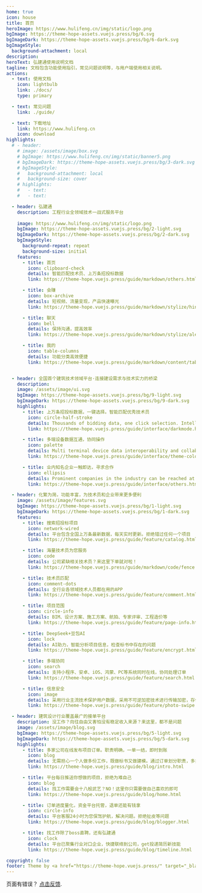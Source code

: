 ```yaml
---
home: true
icon: house
title: 首页
heroImage: https://www.hulifeng.cn/img/static/logo.png
bgImage: https://theme-hope-assets.vuejs.press/bg/6.svg
bgImageDark: https://theme-hope-assets.vuejs.press/bg/6-dark.svg
bgImageStyle:
  background-attachment: local
description: 
heroText: 弘建通使用说明文档
tagline: 文档包含功能使用指引，常见问题说明等，与用户端使用相关说明。
actions:
  - text: 使用文档
    icon: lightbulb
    link: ./docs/
    type: primary

  - text: 常见问题
    link: ./guide/

  - text: 下载地址
    link: https://www.hulifeng.cn
    icon: download
highlights:
  # - header: 
    # image: /assets/image/box.svg
    # bgImage: https://www.hulifeng.cn/img/static/banner5.png
    # bgImageDark: https://theme-hope-assets.vuejs.press/bg/3-dark.svg
    # bgImageStyle:
    #   background-attachment: local
    #   background-size: cover
    # highlights:
    #   - text: 
    #   - text: 

  - header: 弘建通
    description: 工程行业全领域技术一战式服务平台
    
    image: https://www.hulifeng.cn/img/static/logo.png
    bgImage: https://theme-hope-assets.vuejs.press/bg/2-light.svg
    bgImageDark: https://theme-hope-assets.vuejs.press/bg/2-dark.svg
    bgImageStyle:
      background-repeat: repeat
      background-size: initial
    features:
      - title: 首页
        icon: clipboard-check
        details: 智能匹配技术员、上万条招投标数据
        link: https://theme-hope.vuejs.press/guide/markdown/others.html#link-check

      - title: 会赚
        icon: box-archive
        details: 短视频、流量变现，产品快速曝光
        link: https://theme-hope.vuejs.press/guide/markdown/stylize/hint.html

      - title: 聊天
        icon: bell
        details: 保持沟通，提高效率
        link: https://theme-hope.vuejs.press/guide/markdown/stylize/alert.html

      - title: 我的
        icon: table-columns
        details: 功能分类高效便捷
        link: https://theme-hope.vuejs.press/guide/markdown/content/tabs.html


  - header: 全国首个建筑技术领域平台·连接建设需求与技术实力的桥梁
    description: 
    image: /assets/image/ui.svg
    bgImage: https://theme-hope-assets.vuejs.press/bg/9-light.svg
    bgImageDark: https://theme-hope-assets.vuejs.press/bg/9-dark.svg
    highlights:
      - title: 上万条招投标数据，一键选择。智能匹配优秀技术员
        icon: circle-half-stroke
        details: Thousands of bidding data, one click selection. Intelligent matching excellent technician
        link: https://theme-hope.vuejs.press/guide/interface/darkmode.html

      - title: 多端设备数据互通，协同操作
        icon: palette
        details: Multi terminal device data interoperability and collaborative operation
        link: https://theme-hope.vuejs.press/guide/interface/theme-color.html

      - title: 业内知名企业一触即达，寻求合作
        icon: ellipsis
        details: Prominent companies in the industry can be reached at a touch, seeking cooperation
        link: https://theme-hope.vuejs.press/guide/interface/others.html

  - header: 化繁为简，功能丰富，为技术员和企业带来更多便利
    image: /assets/image/features.svg
    bgImage: https://theme-hope-assets.vuejs.press/bg/1-light.svg
    bgImageDark: https://theme-hope-assets.vuejs.press/bg/1-dark.svg
    features:
      - title: 搜索招投标项目
        icon: network-wired
        details: 平台包含全国上万条最新数据，每天实时更新。拒绝错过任何一个项目
        link: https://theme-hope.vuejs.press/guide/feature/catalog.html

      - title: 海量技术员为您服务
        icon: code
        details: 公司紧缺相关技术员？来这里下单就对啦！
        link: https://theme-hope.vuejs.press/guide/markdown/code/fence.html.html

      - title: 技术员匹配
        icon: comment-dots
        details: 全行业各领域技术人员都在用的APP
        link: https://theme-hope.vuejs.press/guide/feature/comment.html

      - title: 项目范围
        icon: circle-info
        details: BIM、设计方案、施工方案、航拍、专家评审、工程造价等
        link: https://theme-hope.vuejs.press/guide/feature/page-info.html

      - title: DeepSeek+豆包AI
        icon: lock
        details: AI助力，智能分析项目信息，检查标书中存在的问题
        link: https://theme-hope.vuejs.press/guide/feature/encrypt.html

      - title: 多端协同
        icon: search
        details: 支持小程序、安卓、iOS、鸿蒙、PC等系统同时在线，协同处理订单
        link: https://theme-hope.vuejs.press/guide/feature/search.html

      - title: 信息安全
        icon: image
        details: 采用行业主流技术保护用户数据，采用不可逆加密技术进行传输加密，存储加密。
        link: https://theme-hope.vuejs.press/guide/feature/photo-swipe.html

  - header: 建筑设计行业覆盖最广的接单平台
    description: 没工作？向往自由又害怕没有稳定收入来源？来这里，都不是问题
    image: /assets/image/blog.svg
    bgImage: https://theme-hope-assets.vuejs.press/bg/5-light.svg
    bgImageDark: https://theme-hope-assets.vuejs.press/bg/5-dark.svg
    highlights:
      - title: 多家公司在线发布项目订单。职责明确，一单一结，即时到账
        icon: blog
        details: 无需担心一个人做多份工作，既做标书又做建模。通过订单划分职责，多接多得。
        link: https://theme-hope.vuejs.press/guide/blog/intro.html

      - title: 平台每日推送你想做的项目，拒绝为难自己
        icon: blog
        details: 找工作需要会十八般武艺？NO！这里你只需要做自己喜欢的即可
        link: https://theme-hope.vuejs.press/guide/blog/home.html

      - title: 订单进度量化，资金平台托管，退单还能有钱拿
        icon: circle-info
        details: 平台客服24小时为您保驾护航，解决问题。拒绝扯皮等问题
        link: https://theme-hope.vuejs.press/guide/blog/blogger.html

      - title: 找工作除了boss直聘，还有弘建通
        icon: clock
        details: 平台已聚集行业对口企业，快捷联络到公司，get投递简历新技能
        link: https://theme-hope.vuejs.press/guide/blog/timeline.html

copyright: false
footer: Theme by <a href="https://theme-hope.vuejs.press/" target="_blank">VuePress Theme Hope</a> | MIT Licensed, Copyright © 2019-present Mr.Hope
---
```


页面有错误？ [点击反馈](tencent://AddContact/?fromId=45&fromSubId=1&subcmd=all&uin=26198573&website=www.oicqzone.com).
